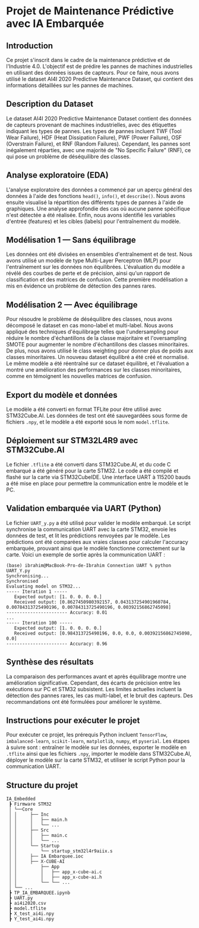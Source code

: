 # Projet de Maintenance Prédictive avec IA Embarquée

## Introduction

Ce projet s'inscrit dans le cadre de la maintenance prédictive et de l'Industrie 4.0. L'objectif est de prédire les pannes de machines industrielles en utilisant des données issues de capteurs. Pour ce faire, nous avons utilisé le dataset AI4I 2020 Predictive Maintenance Dataset, qui contient des informations détaillées sur les pannes de machines.

## Description du Dataset

Le dataset AI4I 2020 Predictive Maintenance Dataset contient des données de capteurs provenant de machines industrielles, avec des étiquettes indiquant les types de pannes. Les types de pannes incluent TWF (Tool Wear Failure), HDF (Heat Dissipation Failure), PWF (Power Failure), OSF (Overstrain Failure), et RNF (Random Failures). Cependant, les pannes sont inégalement réparties, avec une majorité de "No Specific Failure" (RNF), ce qui pose un problème de déséquilibre des classes.

## Analyse exploratoire (EDA)

L'analyse exploratoire des données a commencé par un aperçu général des données à l'aide des fonctions `head()`, `info()`, et `describe()`. Nous avons ensuite visualisé la répartition des différents types de pannes à l'aide de graphiques. Une analyse approfondie des cas où aucune panne spécifique n'est détectée a été réalisée. Enfin, nous avons identifié les variables d'entrée (features) et les cibles (labels) pour l'entraînement du modèle.

## Modélisation 1 — **Sans équilibrage**

Les données ont été divisées en ensembles d'entraînement et de test. Nous avons utilisé un modèle de type Multi-Layer Perceptron (MLP) pour l'entraînement sur les données non équilibrées. L'évaluation du modèle a révélé des courbes de perte et de précision, ainsi qu'un rapport de classification et des matrices de confusion. Cette première modélisation a mis en évidence un problème de détection des pannes rares.

## Modélisation 2 — **Avec équilibrage**

Pour résoudre le problème de déséquilibre des classes, nous avons décomposé le dataset en cas mono-label et multi-label. Nous avons appliqué des techniques d'équilibrage telles que l'undersampling pour réduire le nombre d'échantillons de la classe majoritaire et l'oversampling SMOTE pour augmenter le nombre d'échantillons des classes minoritaires. De plus, nous avons utilisé le class weighting pour donner plus de poids aux classes minoritaires. Un nouveau dataset équilibré a été créé et normalisé. Le même modèle a été réentraîné sur ce dataset équilibré, et l'évaluation a montré une amélioration des performances sur les classes minoritaires, comme en témoignent les nouvelles matrices de confusion.

## Export du modèle et données

Le modèle a été converti en format TFLite pour être utilisé avec STM32Cube.AI. Les données de test ont été sauvegardées sous forme de fichiers `.npy`, et le modèle a été exporté sous le nom `model.tflite`.

## Déploiement sur STM32L4R9 avec **STM32Cube.AI**

Le fichier `.tflite` a été converti dans STM32Cube.AI, et du code C embarqué a été généré pour la carte STM32. Le code a été compilé et flashé sur la carte via STM32CubeIDE. Une interface UART à 115200 bauds a été mise en place pour permettre la communication entre le modèle et le PC.

## Validation embarquée via UART (Python)

Le fichier `UART_y.py` a été utilisé pour valider le modèle embarqué. Le script synchronise la communication UART avec la carte STM32, envoie les données de test, et lit les prédictions renvoyées par le modèle. Les prédictions ont été comparées aux vraies classes pour calculer l'accuracy embarquée, prouvant ainsi que le modèle fonctionne correctement sur la carte. Voici un exemple de sortie après la communication UART :

```
(base) ibrahim@MacBook-Pro-de-Ibrahim Connextion UART % python UART_Y.py
Synchronising...
Synchronised
Evaluating model on STM32...
----- Iteration 1 -----
   Expected output: [1. 0. 0. 0. 0.]
   Received output: [0.8627450980392157, 0.043137254901960784, 0.00784313725490196, 0.00784313725490196, 0.00392156862745098]
----------------------- Accuracy: 0.01
...
----- Iteration 100 -----
   Expected output: [1. 0. 0. 0. 0.]
   Received output: [0.984313725490196, 0.0, 0.0, 0.00392156862745098, 0.0]
----------------------- Accuracy: 0.96
```

## Synthèse des résultats

La comparaison des performances avant et après équilibrage montre une amélioration significative. Cependant, des écarts de précision entre les exécutions sur PC et STM32 subsistent. Les limites actuelles incluent la détection des pannes rares, les cas multi-label, et le bruit des capteurs. Des recommandations ont été formulées pour améliorer le système.

## Instructions pour exécuter le projet

Pour exécuter ce projet, les prérequis Python incluent `TensorFlow`, `imbalanced-learn`, `scikit-learn`, `matplotlib`, `numpy`, et `pyserial`. Les étapes à suivre sont : entraîner le modèle sur les données, exporter le modèle en `.tflite` ainsi que les fichiers `.npy`, importer le modèle dans STM32Cube.AI, déployer le modèle sur la carte STM32, et utiliser le script Python pour la communication UART.

## Structure du projet

```
IA_Embedded
 ┣ Firmware STM32
 │ └──Core
 │ │     ├── Inc
 │ │     │   ├── main.h
 │ │     │   └── ...
 │ │     ├── Src
 │ │     │   ├── main.c
 │ │     │   └── ...
 │ │     └── Startup
 │ │         └── startup_stm32l4r9aiix.s
 │ │     ├── IA Embarquee.ioc
 │ │     ├── X-CUBE-AI
 │ │         ├── App
 │ │         │   ├── app_x-cube-ai.c
 │ │         │   ├── app_x-cube-ai.h
 │ │         └── └── ...
 │ └── ...
 ┣ TP_IA_EMBARQUEE.ipynb
 ┣ UART.py
 ┣ ai4i2020.csv
 ┣ model.tflite
 ┣ X_test_ai4i.npy
 ┣ Y_test_ai4i.npy
```
